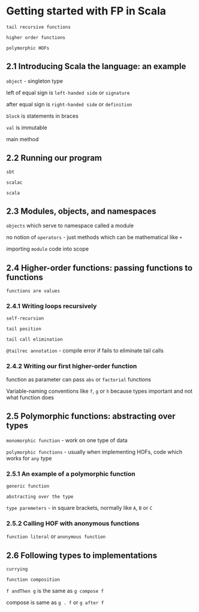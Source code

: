 # Getting started with FP in Scala

`tail recursive functions`

`higher order functions`

`polymorphic HOFs`

## 2.1 Introducing Scala the language: an example

`object` - singleton type

left of equal sign is `left-handed side` or `signature`

after equal sign is `right-handed side` or `definition`

`block` is statements in braces

`val` is immutable

main method

## 2.2 Running our program

`sbt`

`scalac`

`scala`

## 2.3 Modules, objects, and namespaces

`objects` which serve to namespace called a module

no notion of `operators` - just methods which can be mathematical like `+`

importing `module` code into scope

## 2.4 Higher-order functions: passing functions to functions

`functions are values`

### 2.4.1 Writing loops recursively

`self-recursion`

`tail position`

`tail call elimination`

`@tailrec annotation` - compile error if fails to eliminate tail calls

### 2.4.2 Writing our first higher-order function

function as parameter can pass `abs` or `factorial` functions

Variable-naming conventions like `f`, `g` or `h` because types important and not what function does

## 2.5 Polymorphic functions: abstracting over types

`monomorphic function` - work on one type of data

`polymorphic functions` - usually when implementing HOFs, code which works for `any` type 

### 2.5.1 An example of a polymorphic function

`generic function`

`abstracting over the type`

`type paremeters` - in square brackets, normally like `A`, `B` or `C`

### 2.5.2 Calling HOF with anonymous functions

`function literal` or `anonymous function`

## 2.6 Following types to implementations

`currying`

`function composition`

`f andThen g` is the same as `g compose f`
 
 compose is same as `g . f` or `g after f`
 
 
